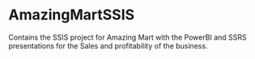 # AmazingMartSSIS
Contains the SSIS project for Amazing Mart with the PowerBI and SSRS presentations for the Sales and profitability of the business. 
